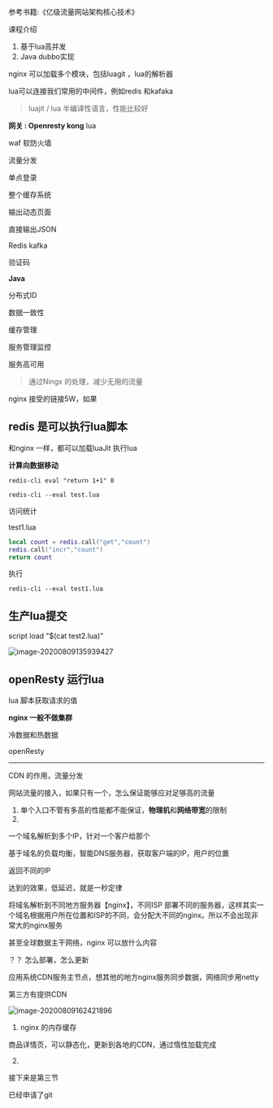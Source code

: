 参考书籍:《亿级流量网站架构核心技术》

课程介绍

1. 基于lua高并发
2. Java dubbo实现

nginx 可以加载多个模块，包括luagit ，lua的解析器

lua可以连接我们常用的中间件，例如redis 和kafaka

> luajit / lua 半编译性语言，性能比较好



**网关 : Openresty kong**  lua

waf 软防火墙

流量分发

单点登录

整个缓存系统

输出动态页面

直接输出JSON

Redis kafka

验证码

**Java**

分布式ID

数据一致性

缓存管理

服务管理监控

服务高可用

> 通过Ningx 的处理，减少无用的流量

nginx 接受的链接5W，如果

## redis 是可以执行lua脚本

和nginx 一样，都可以加载luaJit 执行lua

**计算向数据移动**

`redis-cli eval "return 1+1" 0`

`redis-cli --eval test.lua`

访问统计

test1.lua

``` lua
local count = redis.call("get","count")
redis.call("incr","count")
return count
```

执行

`redis-cli --eval test1.lua`



## 生产lua提交

script load "$(cat test2.lua)"

![image-20200809135939427](C:\Users\admin\AppData\Roaming\Typora\typora-user-images\image-20200809135939427.png)

 

## openResty 运行lua

lua 脚本获取请求的值



**nginx 一般不做集群**



冷数据和热数据



openResty 



---

CDN 的作用，流量分发

网站流量的接入，如果只有一个，怎么保证能够应对足够高的流量

1. 单个入口不管有多高的性能都不能保证，**物理机**和**网络带宽**的限制
2. 

一个域名解析到多个IP，针对一个客户给那个

基于域名的负载均衡，智能DNS服务器，获取客户端的IP，用户的位置

返回不同的IP

达到的效果，低延迟，就是一秒定律

将域名解析到不同地方服务器【nginx】，不同ISP 部署不同的服务器，这样其实一个域名根据用户所在位置和ISP的不同，会分配大不同的nginx。所以不会出现非常大的nginx服务

甚至全球数据主干网络，nginx 可以放什么内容

？？ 怎么部署，怎么更新

应用系统CDN服务主节点，想其他的地方nginx服务同步数据，网络同步用netty

第三方有提供CDN



![image-20200809162421896](C:\Users\admin\AppData\Roaming\Typora\typora-user-images\image-20200809162421896.png)

1. nginx 的内存缓存

商品详情页，可以静态化，更新到各地的CDN，通过惰性加载完成

2. 

接下来是第三节

已经申请了git


















